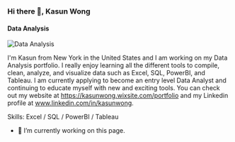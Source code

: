 ### Hi there 👋, Kasun Wong
#### Data Analysis
![Data Analysis](https://new.express.adobe.com/published/urn:aaid:sc:VA6C2:a0925d13-b422-42dd-b4b6-bda351995e56)

I'm Kasun from New York in the United States and I am working on my Data Analysis portfolio. I really enjoy learning all the different tools to compile, clean, analyze, and visualize data such as Excel, SQL, PowerBI, and Tableau. I am currently applying to become an entry level Data Analyst and continuing to educate myself with new and exciting tools. You can check out my website at https://kasunwong.wixsite.com/portfolio and my Linkedin profile at www.linkedin.com/in/kasunwong.

Skills: Excel / SQL / PowerBI / Tableau

- 🔭 I’m currently working on this page. 




